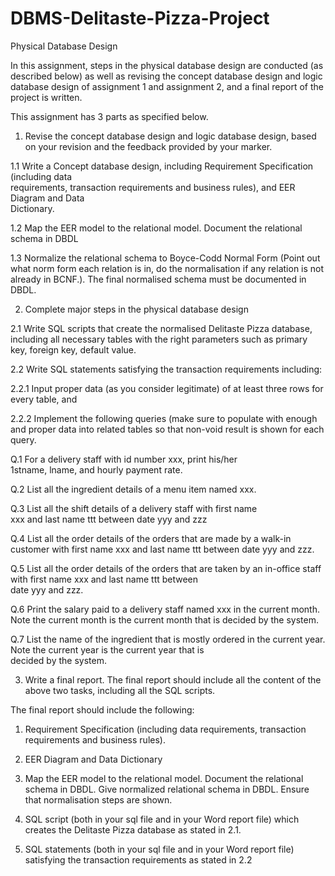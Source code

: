 # DBMS-Delitaste-Pizza-Project 
Physical Database Design 

In this assignment, steps in the physical database design are conducted (as described below) 
as well as revising the concept database design and logic database design of assignment 1 
and assignment 2, and a final report of the project is written. 
 
This assignment has 3 parts as specified below. 
1. Revise the concept database design and logic database design, based on your revision and 
the feedback provided by your marker.  
 
1.1  Write a Concept  database  design,  including  Requirement  Specification  (including  data  
requirements,  transaction  requirements  and  business  rules),  and  EER  Diagram  and  Data  
Dictionary. 
 
1.2 Map the EER model to the relational model. Document the relational schema in 
DBDL  
 
1.3 Normalize the relational schema to Boyce-Codd Normal Form (Point out what norm 
form each relation is in, do the normalisation if any relation is not already in BCNF.). The 
final normalised schema must be documented in DBDL.  
  
2.  Complete major steps in the physical database design 

 2.1 Write SQL scripts that create the normalised Delitaste Pizza database, 
including all necessary tables with the right parameters such as primary key, 
foreign key, default value.  

 2.2 Write SQL statements satisfying the transaction requirements including: 
 
  2.2.1 Input proper data (as you consider legitimate) of at least three rows 
for every table, and 
 
  2.2.2 Implement the following queries (make sure to populate with 
enough and proper data into related tables so that non-void result is 
shown for each query. 
 
  Q.1  For  a  delivery  staff  with  id  number  xxx,  print  his/her  
1stname, lname, and hourly payment rate. 
  
  Q.2 List all the ingredient details of a menu item named xxx. 
  
  Q.3  List  all  the  shift  details  of  a  delivery  staff  with  first  name  
xxx and last name ttt between date yyy and zzz 
  
  Q.4  List  all  the  order  details  of  the  orders  that  are  made  by  a 
walk-in customer with first name xxx and last name ttt between 
date yyy and zzz. 
  
  Q.5 List all the order details of the orders that are taken by an 
in-office  staff  with  first  name  xxx  and  last  name  ttt  between  
date yyy and zzz. 
  
  Q.6  Print  the  salary  paid  to  a  delivery  staff  named  xxx  in  the 
current month. Note the current month is the current month that 
is decided by the system. 
  
  Q.7 List the name of the ingredient that is mostly ordered in the 
current  year.  Note  the  current  year  is  the  current  year  that  is  
decided by the system. 

3. Write a final report. The final report should include all the content of the above two 
tasks, including all the SQL scripts. 
 
The final report should include the following: 

1. Requirement Specification (including data requirements, transaction requirements 
and business rules).  

2. EER Diagram and Data Dictionary 

3. Map the EER model to the relational model. Document the relational schema in 
DBDL. Give normalized relational schema in DBDL. Ensure that normalisation 
steps are shown.  

4. SQL script (both in your sql file and in your Word report file) which creates the 
Delitaste Pizza database as stated in 2.1.  

5. SQL statements (both in your sql file and in your Word report file) satisfying the 
transaction requirements as stated in 2.2 
